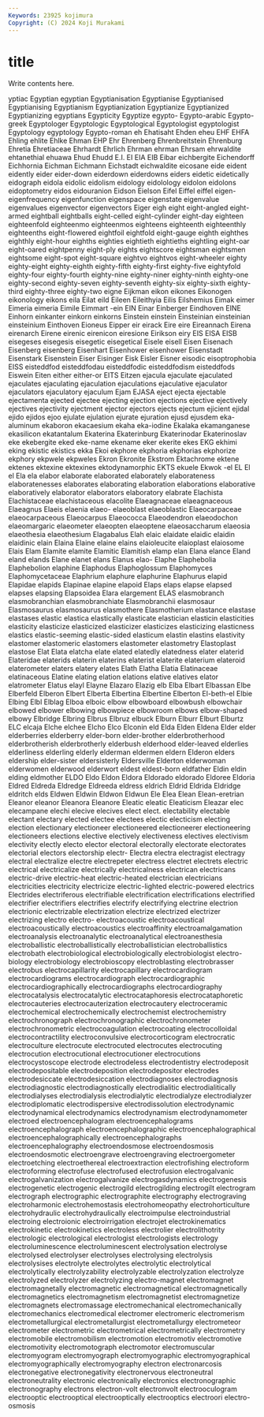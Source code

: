 ```yaml
---
Keywords: 23925 kojimura
Copyright: (C) 2024 Koji Murakami
---
```


# title

Write contents here.



yptiac Egyptian egyptian Egyptianisation Egyptianise
Egyptianised Egyptianising Egyptianism Egyptianization Egyptianize Egyptianized Egyptianizing egyptians Egypticity Egyptize
egypto- Egypto-arabic Egypto-greek Egyptologer Egyptologic Egyptological Egyptologist egyptologist Egyptology egyptology
Egypto-roman eh Ehatisaht Ehden eheu EHF EHFA Ehling ehlite Ehlke
Ehman EHP Ehr Ehrenberg Ehrenbreitstein Ehrenburg Ehretia Ehretiaceae Ehrhardt Ehrlich
Ehrman ehrman Ehrsam ehrwaldite ehtanethial ehuawa Ehud Ehudd E.I. EI
EIA EIB Eibar eichbergite Eichendorff Eichhornia Eichman Eichmann Eichstadt eichwaldite
eicosane eide eident eidently eider eider-down eiderdown eiderdowns eiders eidetic
eidetically eidograph eidola eidolic eidolism eidology eidolology eidolon eidolons eidoptometry
eidos eidouranion Eidson Eielson Eifel Eiffel eiffel eigen- eigenfrequency eigenfunction
eigenspace eigenstate eigenvalue eigenvalues eigenvector eigenvectors Eiger eigh eight eight-angled
eight-armed eightball eightballs eight-celled eight-cylinder eight-day eighteen eighteenfold eighteenmo eighteenmos
eighteens eighteenth eighteenthly eighteenths eight-flowered eightfoil eightfold eight-gauge eighth eighthes
eighthly eight-hour eighths eighties eightieth eightieths eightling eight-oar eight-oared eightpenny
eight-ply eights eightscore eightsman eightsmen eightsome eight-spot eight-square eightvo eightvos
eight-wheeler eighty eighty-eight eighty-eighth eighty-fifth eighty-first eighty-five eightyfold eighty-four eighty-fourth
eighty-nine eighty-niner eighty-ninth eighty-one eighty-second eighty-seven eighty-seventh eighty-six eighty-sixth eighty-third
eighty-three eighty-two eigne Eijkman eikon eikones Eikonogen eikonology eikons eila
Eilat eild Eileen Eileithyia Eilis Eilshemius Eimak eimer Eimeria eimeria
Eimile Eimmart -ein EIN Einar Einberger Eindhoven EINE Einhorn einkanter
einkorn einkorns Einstein einstein Einsteinian einsteinian einsteinium Einthoven Eioneus Eipper
eir eirack Eire eire Eireannach Eirena eirenarch Eirene eirenic eirenicon
eiresione Eirikson eiry EIS EISA EISB eisegeses eisegesis eisegetic eisegetical
Eisele eisell Eisen Eisenach Eisenberg eisenberg Eisenhart Eisenhower eisenhower Eisenstadt
Eisenstark Eisenstein Eiser Eisinger Eisk Eisler Eisner eisodic eisoptrophobia EISS
eisteddfod eisteddfodau eisteddfodic eisteddfodism eisteddfods Eiswein Eiten either either-or EITS
Eitzen ejacula ejaculate ejaculated ejaculates ejaculating ejaculation ejaculations ejaculative ejaculator
ejaculators ejaculatory ejaculum Ejam EJASA eject ejecta ejectable ejectamenta ejected
ejectee ejecting ejection ejections ejective ejectively ejectives ejectivity ejectment ejector
ejectors ejects ejectum ejicient ejidal ejido ejidos ejoo ejulate ejulation
ejurate ejuration ejusd ejusdem eka-aluminum ekaboron ekacaesium ekaha eka-iodine Ekalaka
ekamanganese ekasilicon ekatantalum Ekaterina Ekaterinburg Ekaterinodar Ekaterinoslav eke ekebergite eked
eke-name ekename eker ekerite ekes EKG ekhimi eking ekistic ekistics
ekka Ekoi ekphore ekphoria ekphorias ekphorize ekphory ekpwele ekpweles Ekron
Ekronite Ekstrom Ektachrome ektene ektenes ektexine ektexines ektodynamorphic EKTS ekuele
Ekwok -el EL El el Ela ela elabor elaborate elaborated
elaborately elaborateness elaboratenesses elaborates elaborating elaboration elaborations elaborative elaboratively elaborator
elaborators elaboratory elabrate Elachista Elachistaceae elachistaceous elacolite Elaeagnaceae elaeagnaceous Elaeagnus
Elaeis elaenia elaeo- elaeoblast elaeoblastic Elaeocarpaceae elaeocarpaceous Elaeocarpus Elaeococca Elaeodendron
elaeodochon elaeomargaric elaeometer elaeopten elaeoptene elaeosaccharum elaeosia elaeothesia elaeothesium Elagabalus
Elah elaic elaidate elaidic elaidin elaidinic elain Elaina Elaine elaine
elains elaioleucite elaioplast elaiosome Elais Elam Elamite elamite Elamitic Elamitish
elamp elan Elana elance Eland eland elands Elane elanet elans
Elanus elao- Elaphe Elaphebolia Elaphebolion elaphine Elaphodus Elaphoglossum Elaphomyces Elaphomycetaceae
Elaphrium elaphure elaphurine Elaphurus elapid Elapidae elapids Elapinae elapine elapoid
Elaps elaps elapse elapsed elapses elapsing Elapsoidea Elara elargement ELAS
elasmobranch elasmobranchian elasmobranchiate Elasmobranchii elasmosaur Elasmosaurus elasmosaurus elasmothere Elasmotherium elastance
elastase elastases elastic elastica elastically elasticate elastician elasticin elasticities elasticity
elasticize elasticized elasticizer elasticizes elasticizing elasticness elastics elastic-seeming elastic-sided elasticum
elastin elastins elastivity elastomer elastomeric elastomers elastometer elastometry Elastoplast elastose
Elat Elata elatcha elate elated elatedly elatedness elater elaterid Elateridae
elaterids elaterin elaterins elaterist elaterite elaterium elateroid elaterometer elaters elatery
elates Elath Elatha Elatia Elatinaceae elatinaceous Elatine elating elation elations
elative elatives elator elatrometer Elatus elayl Elayne Elazaro Elazig elb
Elba Elbart Elbassan Elbe Elberfeld Elberon Elbert Elberta Elbertina Elbertine
Elberton El-beth-el Elbie Elbing Elbl Elblag Elboa elboic elbow elbowboard
elbowbush elbowchair elbowed elbower elbowing elbowpiece elbowroom elbows elbow-shaped elbowy
Elbridge Elbring Elbrus Elbruz elbuck Elburn Elburr Elburt Elburtz ELC
elcaja Elche elchee Elcho Elco Elconin eld Elda Elden Eldena
Elder elder elderberries elderberry elder-born elder-brother elderbrotherhood elderbrotherish elderbrotherly elderbush
elderhood elder-leaved elderlies elderliness elderling elderly elderman eldermen eldern Elderon
elders eldership elder-sister eldersisterly Eldersville Elderton elderwoman elderwomen elderwood elderwort
eldest eldest-born eldfather Eldin eldin elding eldmother ELDO Eldo Eldon
Eldora Eldorado eldorado Eldoree Eldoria Eldred Eldreda Eldredge Eldreeda eldress
eldrich Eldrid Eldrida Eldridge eldritch elds Eldwen Eldwin Eldwon Eldwun
Ele Elea Elean Elean-eretrian Eleanor eleanor Eleanora Eleanore Eleatic eleatic
Eleaticism Eleazar elec elecampane elechi elecive elecives elect elect. electability
electable electant electary elected electee electees electic electicism electing election
electionary electioneer electioneered electioneerer electioneering electioneers elections elective electively electiveness
electives electivism electivity electly electo elector electoral electorally electorate electorates
electorial electors electorship electr- Electra electra electragist electragy electral electralize
electre electrepeter electress electret electrets electric electrical electricalize electrically electricalness
electrican electricans electric-drive electric-heat electric-heated electrician electricians electricities electricity electricize
electric-lighted electric-powered electrics Electrides electriferous electrifiable electrification electrifications electrified electrifier
electrifiers electrifies electrify electrifying electrine electrion electrionic electrizable electrization electrize
electrized electrizer electrizing electro electro- electroacoustic electroacoustical electroacoustically electroacoustics electroaffinity
electroamalgamation electroanalysis electroanalytic electroanalytical electroanesthesia electroballistic electroballistically electroballistician electroballistics electrobath
electrobiological electrobiologically electrobiologist electro-biology electrobiology electrobioscopy electroblasting electrobrasser electrobus electrocapillarity
electrocapillary electrocardiogram electrocardiograms electrocardiograph electrocardiographic electrocardiographically electrocardiographs electrocardiography electrocatalysis electrocatalytic
electrocataphoresis electrocataphoretic electrocauteries electrocauterization electrocautery electroceramic electrochemical electrochemically electrochemist electrochemistry
electrochronograph electrochronographic electrochronometer electrochronometric electrocoagulation electrocoating electrocolloidal electrocontractility electroconvulsive electrocorticogram
electrocratic electroculture electrocute electrocuted electrocutes electrocuting electrocution electrocutional electrocutioner electrocutions
electrocystoscope electrode electrodeless electrodentistry electrodeposit electrodepositable electrodeposition electrodepositor electrodes electrodesiccate
electrodesiccation electrodiagnoses electrodiagnosis electrodiagnostic electrodiagnostically electrodialitic electrodialitically electrodialyses electrodialysis electrodialytic
electrodialyze electrodialyzer electrodiplomatic electrodispersive electrodissolution electrodynamic electrodynamical electrodynamics electrodynamism electrodynamometer
electroed electroencephalogram electroencephalograms electroencephalograph electroencephalographic electroencephalographical electroencephalographically electroencephalographs electroencephalography electroendosmose
electroendosmosis electroendosmotic electroengrave electroengraving electroergometer electroetching electroethereal electroextraction electrofishing electroform
electroforming electrofuse electrofused electrofusion electrogalvanic electrogalvanization electrogalvanize electrogasdynamics electrogenesis electrogenetic
electrogenic electrogild electrogilding electrogilt electrogram electrograph electrographic electrographite electrography electrograving
electroharmonic electrohemostasis electrohomeopathy electrohorticulture electrohydraulic electrohydraulically electroimpulse electroindustrial electroing electroionic
electroirrigation electrojet electrokinematics electrokinetic electrokinetics electroless electrolier electrolithotrity electrologic electrological
electrologist electrologists electrology electroluminescence electroluminescent electrolysation electrolyse electrolysed electrolyser electrolyses
electrolysing electrolysis electrolysises electrolyte electrolytes electrolytic electrolytical electrolytically electrolyzability electrolyzable
electrolyzation electrolyze electrolyzed electrolyzer electrolyzing electro-magnet electromagnet electromagnetally electromagnetic electromagnetical
electromagnetically electromagnetics electromagnetism electromagnetist electromagnetize electromagnets electromassage electromechanical electromechanically electromechanics
electromedical electromer electromeric electromerism electrometallurgical electrometallurgist electrometallurgy electrometeor electrometer electrometric
electrometrical electrometrically electrometry electromobile electromobilism electromotion electromotiv electromotive electromotivity electromotograph
electromotor electromuscular electromyogram electromyograph electromyographic electromyographical electromyographically electromyography electron electronarcosis
electronegative electronegativity electronervous electroneutral electroneutrality electronic electronically electronics electronographic electronography
electrons electron-volt electronvolt electrooculogram electrooptic electrooptical electrooptically electrooptics electroori electro-osmosis
